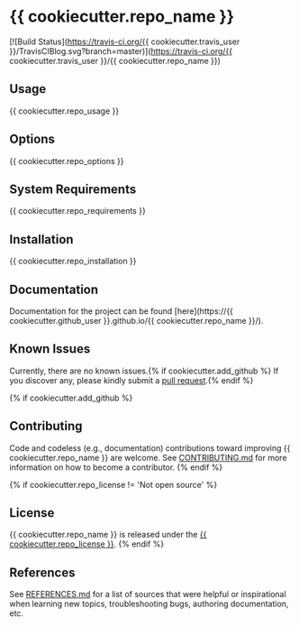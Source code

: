 # {{ cookiecutter.repo_name }}

[![Build Status](https://travis-ci.org/{{ cookiecutter.travis_user }}/TravisCIBlog.svg?branch=master)](https://travis-ci.org/{{ cookiecutter.travis_user }}/{{ cookiecutter.repo_name }})

## Usage

{{ cookiecutter.repo_usage }}

## Options

{{ cookiecutter.repo_options }}

## System Requirements

{{ cookiecutter.repo_requirements }}

## Installation

{{ cookiecutter.repo_installation }}

## Documentation

Documentation for the project can be found [here](https://{{ cookiecutter.github_user }}.github.io/{{ cookiecutter.repo_name }}/).

## Known Issues

Currently, there are no known issues.{% if cookiecutter.add_github %}  If you discover any, please kindly submit a [pull request](CONTRIBUTING.md).{% endif %}

{% if cookiecutter.add_github %}
## Contributing

Code and codeless (e.g., documentation) contributions toward improving {{ cookiecutter.repo_name }} are welcome. See [CONTRIBUTING.md](CONTRIBUTING.md) for more information on how to become a contributor.
{% endif %}

{% if cookiecutter.repo_license != 'Not open source' %}
## License

{{ cookiecutter.repo_name }} is released under the [{{ cookiecutter.repo_license }}](LICENSE.md).
{% endif %}

## References

See [REFERENCES.md](REFERENCES.md) for a list of sources that were helpful or inspirational when learning new topics, troubleshooting bugs, authoring documentation, etc.
